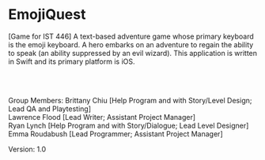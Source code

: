 # EmojiQuest
[Game for IST 446] A text-based adventure game whose primary keyboard is the emoji keyboard. A hero embarks on an adventure to regain the ability to speak (an ability suppressed by an evil wizard). This application is written in Swift and its primary platform is iOS.

<br><br>

Group Members:
Brittany Chiu  [Help Program and with Story/Level Design; Lead QA and Playtesting] <br>
Lawrence Flood [Lead Writer; Assistant Project Manager] <br>
Ryan Lynch     [Help Program and with Story/Dialogue; Lead Level Designer] <br>
Emma Roudabush [Lead Programmer; Assistant Project Manager] <br>

Version: 1.0
